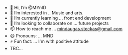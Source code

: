 - 👋 Hi, I’m @MYnID
- 👀 I’m interested in .. Music and arts.
- 🌱 I’m currently learning ... front end development 
- 💞️ I’m looking to collaborate on ... future projects 
- 📫 How to reach me ... mindaugas.steckas@gmail.com
- 😄 Pronouns: ... MND
- ⚡ Fun fact: ...  I'm with positive attitude
- TBC...
